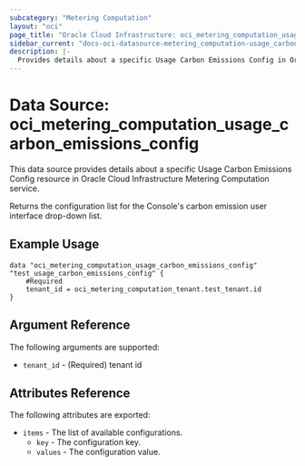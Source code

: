 ```yaml
---
subcategory: "Metering Computation"
layout: "oci"
page_title: "Oracle Cloud Infrastructure: oci_metering_computation_usage_carbon_emissions_config"
sidebar_current: "docs-oci-datasource-metering_computation-usage_carbon_emissions_config"
description: |-
  Provides details about a specific Usage Carbon Emissions Config in Oracle Cloud Infrastructure Metering Computation service
---
```


# Data Source: oci_metering_computation_usage_carbon_emissions_config
This data source provides details about a specific Usage Carbon Emissions Config resource in Oracle Cloud Infrastructure Metering Computation service.

Returns the configuration list for the Console's carbon emission user interface drop-down list.


## Example Usage

```hcl
data "oci_metering_computation_usage_carbon_emissions_config" "test_usage_carbon_emissions_config" {
	#Required
	tenant_id = oci_metering_computation_tenant.test_tenant.id
}
```

## Argument Reference

The following arguments are supported:

* `tenant_id` - (Required) tenant id


## Attributes Reference

The following attributes are exported:

* `items` - The list of available configurations.
	* `key` - The configuration key.
	* `values` - The configuration value.

